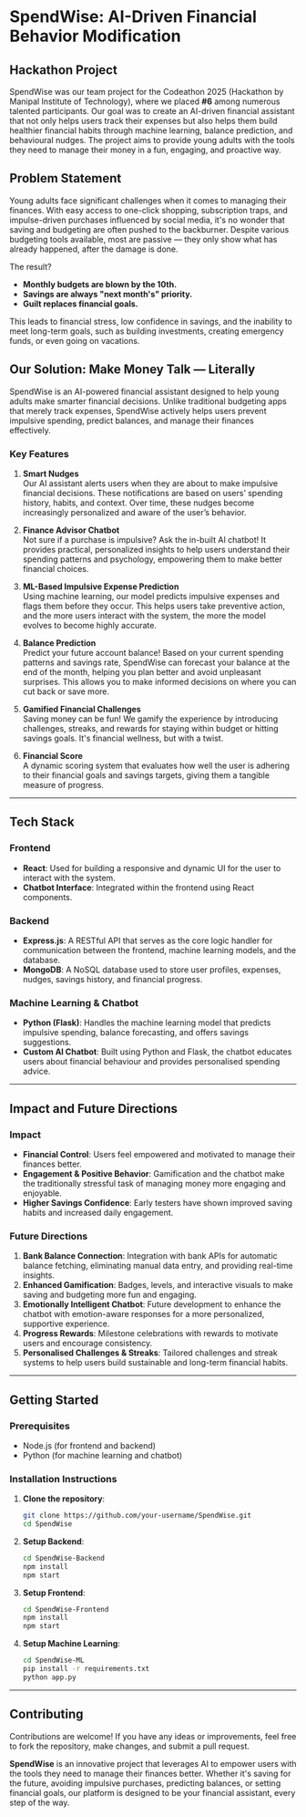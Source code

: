 # SpendWise: AI-Driven Financial Behavior Modification

## Hackathon Project

SpendWise was our team project for the Codeathon 2025 (Hackathon by Manipal Institute of Technology), where we placed **#6** among numerous talented participants. Our goal was to create an AI-driven financial assistant that not only helps users track their expenses but also helps them build healthier financial habits through machine learning, balance prediction, and behavioural nudges. The project aims to provide young adults with the tools they need to manage their money in a fun, engaging, and proactive way.

## Problem Statement

Young adults face significant challenges when it comes to managing their finances. With easy access to one-click shopping, subscription traps, and impulse-driven purchases influenced by social media, it's no wonder that saving and budgeting are often pushed to the backburner. Despite various budgeting tools available, most are passive — they only show what has already happened, after the damage is done.

The result?  
- **Monthly budgets are blown by the 10th.**  
- **Savings are always "next month's" priority.**  
- **Guilt replaces financial goals.**

This leads to financial stress, low confidence in savings, and the inability to meet long-term goals, such as building investments, creating emergency funds, or even going on vacations.

## Our Solution: Make Money Talk — Literally

SpendWise is an AI-powered financial assistant designed to help young adults make smarter financial decisions. Unlike traditional budgeting apps that merely track expenses, SpendWise actively helps users prevent impulsive spending, predict balances, and manage their finances effectively.

### Key Features

1. **Smart Nudges**  
   Our AI assistant alerts users when they are about to make impulsive financial decisions. These notifications are based on users’ spending history, habits, and context. Over time, these nudges become increasingly personalized and aware of the user’s behavior.

2. **Finance Advisor Chatbot**  
   Not sure if a purchase is impulsive? Ask the in-built AI chatbot! It provides practical, personalized insights to help users understand their spending patterns and psychology, empowering them to make better financial choices.

3. **ML-Based Impulsive Expense Prediction**  
   Using machine learning, our model predicts impulsive expenses and flags them before they occur. This helps users take preventive action, and the more users interact with the system, the more the model evolves to become highly accurate.

4. **Balance Prediction**  
   Predict your future account balance! Based on your current spending patterns and savings rate, SpendWise can forecast your balance at the end of the month, helping you plan better and avoid unpleasant surprises. This allows you to make informed decisions on where you can cut back or save more.

5. **Gamified Financial Challenges**  
   Saving money can be fun! We gamify the experience by introducing challenges, streaks, and rewards for staying within budget or hitting savings goals. It's financial wellness, but with a twist.

6. **Financial Score**  
   A dynamic scoring system that evaluates how well the user is adhering to their financial goals and savings targets, giving them a tangible measure of progress.

---

## Tech Stack

### Frontend
- **React**: Used for building a responsive and dynamic UI for the user to interact with the system.
- **Chatbot Interface**: Integrated within the frontend using React components.

### Backend
- **Express.js**: A RESTful API that serves as the core logic handler for communication between the frontend, machine learning models, and the database.
- **MongoDB**: A NoSQL database used to store user profiles, expenses, nudges, savings history, and financial progress.

### Machine Learning & Chatbot
- **Python (Flask)**: Handles the machine learning model that predicts impulsive spending, balance forecasting, and offers savings suggestions.
- **Custom AI Chatbot**: Built using Python and Flask, the chatbot educates users about financial behaviour and provides personalised spending advice.

---

## Impact and Future Directions

### Impact
- **Financial Control**: Users feel empowered and motivated to manage their finances better.
- **Engagement & Positive Behavior**: Gamification and the chatbot make the traditionally stressful task of managing money more engaging and enjoyable.
- **Higher Savings Confidence**: Early testers have shown improved saving habits and increased daily engagement.

### Future Directions
1. **Bank Balance Connection**: Integration with bank APIs for automatic balance fetching, eliminating manual data entry, and providing real-time insights.
2. **Enhanced Gamification**: Badges, levels, and interactive visuals to make saving and budgeting more fun and engaging.
3. **Emotionally Intelligent Chatbot**: Future development to enhance the chatbot with emotion-aware responses for a more personalized, supportive experience.
4. **Progress Rewards**: Milestone celebrations with rewards to motivate users and encourage consistency.
5. **Personalised Challenges & Streaks**: Tailored challenges and streak systems to help users build sustainable and long-term financial habits.

---

## Getting Started

### Prerequisites
- Node.js (for frontend and backend)
- Python (for machine learning and chatbot)

### Installation Instructions

1. **Clone the repository**:
    ```bash
    git clone https://github.com/your-username/SpendWise.git
    cd SpendWise
    ```

2. **Setup Backend**:
    ```bash
    cd SpendWise-Backend
    npm install
    npm start
    ```

3. **Setup Frontend**:
    ```bash
    cd SpendWise-Frontend
    npm install
    npm start
    ```

4. **Setup Machine Learning**:
    ```bash
    cd SpendWise-ML
    pip install -r requirements.txt
    python app.py
    ```
---

## Contributing
Contributions are welcome! If you have any ideas or improvements, feel free to fork the repository, make changes, and submit a pull request.

**SpendWise** is an innovative project that leverages AI to empower users with the tools they need to manage their finances better. Whether it's saving for the future, avoiding impulsive purchases, predicting balances, or setting financial goals, our platform is designed to be your financial assistant, every step of the way.
